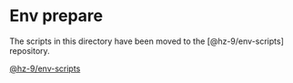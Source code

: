 # Env prepare

The scripts in this directory have been moved to the [@hz-9/env-scripts] repository.

[@hz-9/env-scripts](https://github.com/hz-9/env-scripts)
